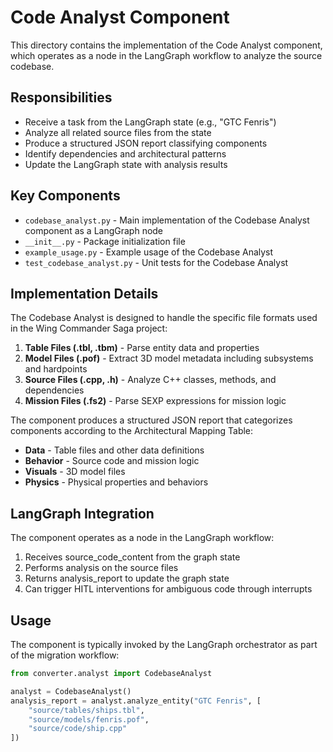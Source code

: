 # Code Analyst Component

This directory contains the implementation of the Code Analyst component, which operates as a node in the LangGraph workflow to analyze the source codebase.

## Responsibilities

- Receive a task from the LangGraph state (e.g., "GTC Fenris")
- Analyze all related source files from the state
- Produce a structured JSON report classifying components
- Identify dependencies and architectural patterns
- Update the LangGraph state with analysis results

## Key Components

- `codebase_analyst.py` - Main implementation of the Codebase Analyst component as a LangGraph node
- `__init__.py` - Package initialization file
- `example_usage.py` - Example usage of the Codebase Analyst
- `test_codebase_analyst.py` - Unit tests for the Codebase Analyst

## Implementation Details

The Codebase Analyst is designed to handle the specific file formats used in the Wing Commander Saga project:

1. **Table Files (.tbl, .tbm)** - Parse entity data and properties
2. **Model Files (.pof)** - Extract 3D model metadata including subsystems and hardpoints
3. **Source Files (.cpp, .h)** - Analyze C++ classes, methods, and dependencies
4. **Mission Files (.fs2)** - Parse SEXP expressions for mission logic

The component produces a structured JSON report that categorizes components according to the Architectural Mapping Table:
- **Data** - Table files and other data definitions
- **Behavior** - Source code and mission logic
- **Visuals** - 3D model files
- **Physics** - Physical properties and behaviors

## LangGraph Integration

The component operates as a node in the LangGraph workflow:

1. Receives source_code_content from the graph state
2. Performs analysis on the source files
3. Returns analysis_report to update the graph state
4. Can trigger HITL interventions for ambiguous code through interrupts

## Usage

The component is typically invoked by the LangGraph orchestrator as part of the migration workflow:

```python
from converter.analyst import CodebaseAnalyst

analyst = CodebaseAnalyst()
analysis_report = analyst.analyze_entity("GTC Fenris", [
    "source/tables/ships.tbl",
    "source/models/fenris.pof", 
    "source/code/ship.cpp"
])
```